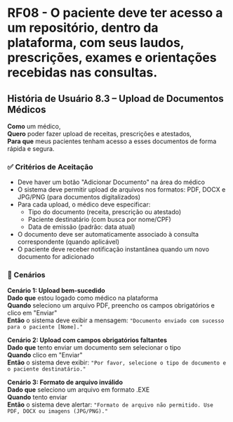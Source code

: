 # RF08 - O paciente deve ter acesso a um repositório, dentro da plataforma, com seus laudos, prescrições, exames e orientações recebidas nas consultas.

## História de Usuário 8.3 – Upload de Documentos Médicos

**Como** um médico,  
**Quero** poder fazer upload de receitas, prescrições e atestados,  
**Para que** meus pacientes tenham acesso a esses documentos de forma rápida e segura.

### ✅ Critérios de Aceitação

- Deve haver um botão "Adicionar Documento" na área do médico
- O sistema deve permitir upload de arquivos nos formatos: PDF, DOCX e JPG/PNG (para documentos digitalizados)
- Para cada upload, o médico deve especificar:
  - Tipo do documento (receita, prescrição ou atestado)
  - Paciente destinatário (com busca por nome/CPF)
  - Data de emissão (padrão: data atual)
- O documento deve ser automaticamente associado à consulta correspondente (quando aplicável)
- O paciente deve receber notificação instantânea quando um novo documento for adicionado

### 📌 Cenários

**Cenário 1: Upload bem-sucedido**  
**Dado que** estou logado como médico na plataforma  
**Quando** seleciono um arquivo PDF, preencho os campos obrigatórios e clico em "Enviar"  
**Então** o sistema deve exibir a mensagem: `"Documento enviado com sucesso para o paciente [Nome]."`

**Cenário 2: Upload com campos obrigatórios faltantes**  
**Dado que** tento enviar um documento sem selecionar o tipo  
**Quando** clico em "Enviar"  
**Então** o sistema deve exibir: `"Por favor, selecione o tipo de documento e o paciente destinatário."`

**Cenário 3: Formato de arquivo inválido**  
**Dado que** seleciono um arquivo em formato .EXE  
**Quando** tento enviar  
**Então** o sistema deve alertar: `"Formato de arquivo não permitido. Use PDF, DOCX ou imagens (JPG/PNG)."`
